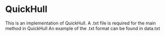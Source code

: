 # QuickHull
This is an implementation of QuickHull. A .txt file is required for the main method in QuickHull
An example of the .txt format can be found in data.txt
